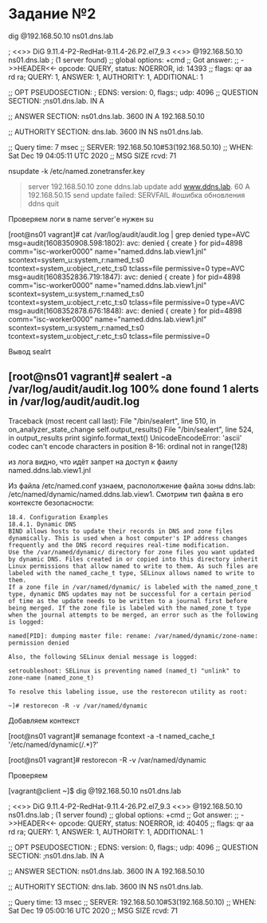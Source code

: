 # Задание №2

dig @192.168.50.10 ns01.dns.lab

; <<>> DiG 9.11.4-P2-RedHat-9.11.4-26.P2.el7_9.3 <<>> @192.168.50.10 ns01.dns.lab
; (1 server found)
;; global options: +cmd
;; Got answer:
;; ->>HEADER<<- opcode: QUERY, status: NOERROR, id: 14393
;; flags: qr aa rd ra; QUERY: 1, ANSWER: 1, AUTHORITY: 1, ADDITIONAL: 1

;; OPT PSEUDOSECTION:
; EDNS: version: 0, flags:; udp: 4096
;; QUESTION SECTION:
;ns01.dns.lab.			IN	A

;; ANSWER SECTION:
ns01.dns.lab.		3600	IN	A	192.168.50.10

;; AUTHORITY SECTION:
dns.lab.		3600	IN	NS	ns01.dns.lab.

;; Query time: 7 msec
;; SERVER: 192.168.50.10#53(192.168.50.10)
;; WHEN: Sat Dec 19 04:05:11 UTC 2020
;; MSG SIZE  rcvd: 71

nsupdate -k /etc/named.zonetransfer.key
> server 192.168.50.10
> zone ddns.lab
> update add www.ddns.lab. 60 A 192.168.50.15
> send
update failed: SERVFAIL #ошибка обновления ddns
> quit

Проверяем логи в name server'е нужен su

[root@ns01 vagrant]# cat /var/log/audit/audit.log | grep denied
type=AVC msg=audit(1608350908.598:1802): avc:  denied  { create } for  pid=4898 comm="isc-worker0000" name="named.ddns.lab.view1.jnl" scontext=system_u:system_r:named_t:s0 tcontext=system_u:object_r:etc_t:s0 tclass=file permissive=0
type=AVC msg=audit(1608352836.719:1847): avc:  denied  { create } for  pid=4898 comm="isc-worker0000" name="named.ddns.lab.view1.jnl" scontext=system_u:system_r:named_t:s0 tcontext=system_u:object_r:etc_t:s0 tclass=file permissive=0
type=AVC msg=audit(1608352878.676:1848): avc:  denied  { create } for  pid=4898 comm="isc-worker0000" name="named.ddns.lab.view1.jnl" scontext=system_u:system_r:named_t:s0 tcontext=system_u:object_r:etc_t:s0 tclass=file permissive=0

Вывод sealrt


[root@ns01 vagrant]# sealert -a /var/log/audit/audit.log
100% done
found 1 alerts in /var/log/audit/audit.log
--------------------------------------------------------------------------------

Traceback (most recent call last):
  File "/bin/sealert", line 510, in on_analyzer_state_change
    self.output_results()
  File "/bin/sealert", line 524, in output_results
    print siginfo.format_text()
UnicodeEncodeError: 'ascii' codec can't encode characters in position 8-16: ordinal not in range(128)

из лога видно, что идёт запрет на доступ к фаилу 
named.ddns.lab.view1.jnl


Из файла /etc/named.conf узнаем, распололжение файла зоны ddns.lab: /etc/named/dynamic/named.ddns.lab.view1. Смотрим тип файла в его контексте безопасности:


```
18.4. Configuration Examples
18.4.1. Dynamic DNS
BIND allows hosts to update their records in DNS and zone files dynamically. This is used when a host computer's IP address changes frequently and the DNS record requires real-time modification.
Use the /var/named/dynamic/ directory for zone files you want updated by dynamic DNS. Files created in or copied into this directory inherit Linux permissions that allow named to write to them. As such files are labeled with the named_cache_t type, SELinux allows named to write to them.
If a zone file in /var/named/dynamic/ is labeled with the named_zone_t type, dynamic DNS updates may not be successful for a certain period of time as the update needs to be written to a journal first before being merged. If the zone file is labeled with the named_zone_t type when the journal attempts to be merged, an error such as the following is logged:

named[PID]: dumping master file: rename: /var/named/dynamic/zone-name: permission denied

Also, the following SELinux denial message is logged:

setroubleshoot: SELinux is preventing named (named_t) "unlink" to zone-name (named_zone_t)

To resolve this labeling issue, use the restorecon utility as root:

~]# restorecon -R -v /var/named/dynamic
```
Добавляем контекст

[root@ns01 vagrant]# semanage fcontext -a -t named_cache_t '/etc/named/dynamic(/.*)?'

[root@ns01 vagrant]# restorecon -R -v /var/named/dynamic

Проверяем

[vagrant@client ~]$ dig @192.168.50.10 ns01.dns.lab

; <<>> DiG 9.11.4-P2-RedHat-9.11.4-26.P2.el7_9.3 <<>> @192.168.50.10 ns01.dns.lab
; (1 server found)
;; global options: +cmd
;; Got answer:
;; ->>HEADER<<- opcode: QUERY, status: NOERROR, id: 40405
;; flags: qr aa rd ra; QUERY: 1, ANSWER: 1, AUTHORITY: 1, ADDITIONAL: 1

;; OPT PSEUDOSECTION:
; EDNS: version: 0, flags:; udp: 4096
;; QUESTION SECTION:
;ns01.dns.lab.			IN	A

;; ANSWER SECTION:
ns01.dns.lab.		3600	IN	A	192.168.50.10

;; AUTHORITY SECTION:
dns.lab.		3600	IN	NS	ns01.dns.lab.

;; Query time: 13 msec
;; SERVER: 192.168.50.10#53(192.168.50.10)
;; WHEN: Sat Dec 19 05:00:16 UTC 2020
;; MSG SIZE  rcvd: 71



